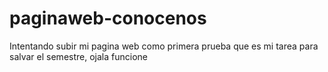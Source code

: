 # paginaweb-conocenos
Intentando subir mi pagina web como primera prueba que es mi tarea para salvar el semestre, ojala funcione
